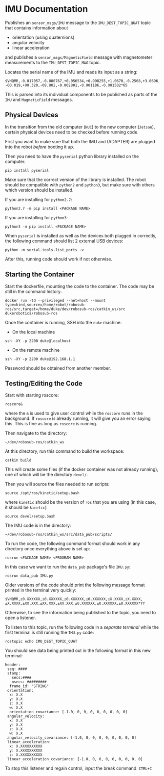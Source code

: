 # IMU Documentation

Publishes an `sensor_msgs/IMU` message to the `IMU_DEST_TOPIC_QUAT` topic that contains information about
- orientation (using quaternions)
- angular velocity
- linear acceleration 


and publishes a `sensor_msgs/MagneticField` message with magnetometer measurements to the `IMU_DEST_TOPIC_MAG` topic.

Locates the serial name of the IMU and reads its input as a string: 

```
$VNQMR,-0.017057,-0.000767,+0.056534,+0.998255,+1.0670,-0.2568,+3.0696,
-00.019,+00.320,-09.802,-0.002801,-0.001186,-0.001582*65
```

This is parsed into its individual components to be published as parts of the `IMU` and `MagneticField` messages.

## Physical Devices

In the transition from the old computer (`NUC`) to the new computer (`Jetson`), certain physical devices need to be checked before running code.

First you want to make sure that both the IMU and (ADAPTER) are plugged into the robot *before* booting it up.

Then you need to have the `pyserial` python library installed on the computer.
```
pip install pyserial
```

Make sure that the correct version of the library is installed.  The robot should be compatible with `python2` and `python3`, but make sure with others which version should be installed.

If you are installing for `python2.7`:
```
python2.7 -m pip install <PACKAGE NAME>
```

If you are installing for `python3`:
```
python3 -m pip install <PACKAGE NAME>
```

When `pyserial` is installed as well as the devices both plugged in correctly, the following command should list 2 external USB devices:
```
python -m serial.tools.list_ports -v
```

After this, running code should work if not otherwise.

## Starting the Container

Start the dockerfile, mounting the code to the container.  The code may be still in the command history:

```
docker run -td --privileged --net=host --mount type=bind,source=/home/robot/robosub-ros/src,target=/home/duke/dev/robosub-ros/catkin_ws/src  dukerobotics/robosub-ros
```

Once the container is running, SSH into the `duke` machine:

  * On the local machine
```
ssh -XY -p 2200 duke@localhost
```

  * On the remote machine
```
ssh -XY -p 2200 duke@192.168.1.1
```

Password should be obtained from another member.

## Testing/Editing the Code
Start with starting roscore:
```
roscore&
```
where the `&` is used to give user control while the `roscore` runs in the background.  If `roscore` is already running, it will give you an error saying this.  This is fine as long as `roscore` is running.

Then navigate to the directory:
```
~/dev/robosub-ros/catkin_ws
```

At this directory, run this command to build the workspace:
```
catkin build
```
This will create some files (if the docker container was not already running), one of which will be the directory `devel/`.

Then you will source the files needed to run scripts:

```
source /opt/ros/kinetic/setup.bash
```
where `kinetic` should be the version of `ros` that you are using (in this case, it should be `kinetic`)

```
source devel/setup.bash
```

The IMU code is in the directory:
```
~/dev/robosub-ros/catkin_ws/src/data_pub/scripts/
```

To run the code, the following command format should work in any directory once everything above is set up:
```
rosrun <PACKAGE NAME> <PROGRAM NAME>
```

In this case we want to run the `data_pub` package's file `IMU.py`:
```
rosrun data_pub IMU.py
```

Older versions of the code should print the following message format printed in the terminal very quickly:
```
$VNQMR,±0.XXXXXX,±0.XXXXXX,±0.XXXXXX,±0.XXXXXX,±X.XXXX,±X.XXXX,±X.XXXX,±XX.XXX,±XX.XXX,±XX.XXX,±0.XXXXXX,±0.XXXXXX,±0.XXXXXX*YY
```

Otherwise, to see the information being published to the topic, you need to open a listener.

To listen to this topic, run the following code in a *separate terminal* while the first terminal is still running the `IMU.py` code:
```
rostopic echo IMU_DEST_TOPIC_QUAT
```

You should see data being printed out in the following format in this new terminal:

```
header:
 seq: ####
 stamp:
   secs:####
   nsecs: #########
  frame_id: "STRING"
 orientation:
  x: X.X
  y: X.X
  z: X.X
  w: X.X
  orientation_covariance: [-1.0, 0, 0, 0, 0, 0, 0, 0, 0]
 angular_velocity:
  x: X.X
  y: X.X
  z: X.X
  w: X.X
 angular_velocity_covariance: [-1.0, 0, 0, 0, 0, 0, 0, 0, 0]
 linear_acceleration:
  x: X.XXXXXXXXXX
  y: X.XXXXXXXXXX
  z: X.XXXXXXXXXX
 linear_acceleration_covariance: [-1.0, 0, 0, 0, 0, 0, 0, 0, 0]
 ```
 
 To stop this listener and regain control, input the break command: `CTRL+C`
